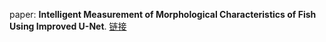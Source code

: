 
paper:  **Intelligent Measurement of Morphological Characteristics of Fish Using Improved U-Net**.
[链接](https://www.researchgate.net/publication/352390820_Intelligent_Measurement_of_Morphological_Characteristics_of_Fish_Using_Improved_U-Net)

